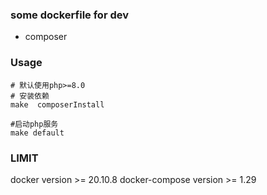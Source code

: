 ### some  dockerfile  for dev

+ composer

### Usage

```shell
# 默认使用php>=8.0
# 安装依赖
make  composerInstall
```

```shell
#启动php服务
make default
```

### LIMIT

docker version >= 20.10.8
docker-compose version >= 1.29